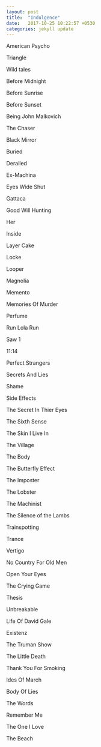 ```yaml
---
layout: post
title:  "Indulgence"
date:   2017-10-25 10:22:57 +0530
categories: jekyll update
---
```

American Psycho

Triangle

Wild tales

Before Midnight

Before Sunrise

Before Sunset

Being John Malkovich

The Chaser

Black Mirror

Buried

Derailed

Ex-Machina

Eyes Wide Shut

Gattaca

Good Will Hunting

Her

Inside

Layer Cake

Locke

Looper

Magnolia

Memento

Memories Of Murder

Perfume

Run Lola Run

Saw 1

11:14

Perfect Strangers

Secrets And Lies

Shame

Side Effects

The Secret In Thier Eyes

The Sixth Sense

The Skin I Live In

The Village

The Body

The Butterfly Effect 

The Imposter

The Lobster

The Machinist

The Silence of the Lambs

Trainspotting

Trance

Vertigo

No Country For Old Men

Open Your Eyes

The Crying Game

Thesis

Unbreakable

Life Of David Gale 

Existenz

The Truman Show

The Little Death

Thank You For Smoking

Ides Of March

Body Of Lies

The Words

Remember Me

The One I Love

The Beach
